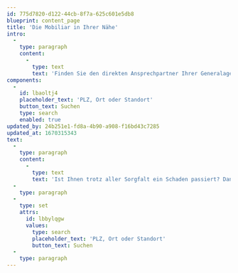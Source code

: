 ```yaml
---
id: 775d7820-d122-44cb-8f7a-625c601e5db8
blueprint: content_page
title: 'Die Mobiliar in Ihrer Nähe'
intro:
  -
    type: paragraph
    content:
      -
        type: text
        text: 'Finden Sie den direkten Ansprechpartner Ihrer Generalagentur. Zudem gibt es allenfalls noch etwas mehr Kontextbeschreibung, die zwei Zeilen Platz beansprucht.'
components:
  -
    id: lbaoltj4
    placeholder_text: 'PLZ, Ort oder Standort'
    button_text: Suchen
    type: search
    enabled: true
updated_by: 24b251e1-fd8a-4b90-a908-f16bd43c7285
updated_at: 1670315343
text:
  -
    type: paragraph
    content:
      -
        type: text
        text: 'Ist Ihnen trotz aller Sorgfalt ein Schaden passiert? Dann helfen wir Ihnen rasch und unkompliziert. Sie können telefonisch oder direkt online melden.'
  -
    type: paragraph
  -
    type: set
    attrs:
      id: lbbylqgw
      values:
        type: search
        placeholder_text: 'PLZ, Ort oder Standort'
        button_text: Suchen
  -
    type: paragraph
---
```

